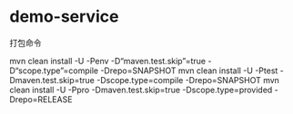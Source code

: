 # demo-service

打包命令

mvn clean install -U -Penv  -D“maven.test.skip”=true -D“scope.type”=compile -Drepo=SNAPSHOT
mvn clean install -U -Ptest -Dmaven.test.skip=true -Dscope.type=compile -Drepo=SNAPSHOT
mvn clean install -U -Ppro  -Dmaven.test.skip=true -Dscope.type=provided -Drepo=RELEASE
